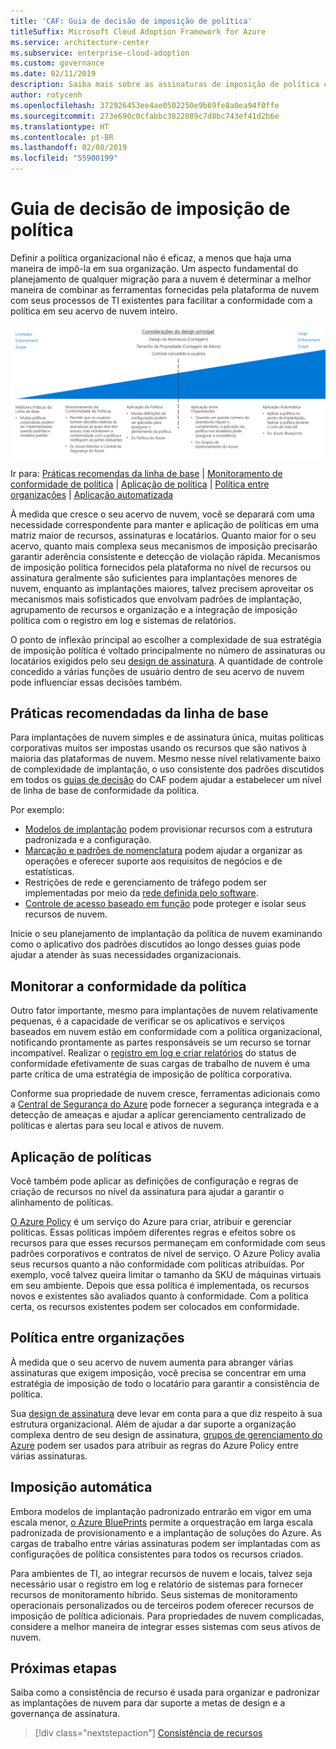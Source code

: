```yaml
---
title: 'CAF: Guia de decisão de imposição de política'
titleSuffix: Microsoft Cloud Adoption Framework for Azure
ms.service: architecture-center
ms.subservice: enterprise-cloud-adoption
ms.custom: governance
ms.date: 02/11/2019
description: Saiba mais sobre as assinaturas de imposição de política como uma prioridade de design principal em migrações no Azure.
author: rotycenh
ms.openlocfilehash: 372926453ee4ae0502250e9b69fe8a0ea94f0ffe
ms.sourcegitcommit: 273e690c0cfabbc3822089c7d8bc743ef41d2b6e
ms.translationtype: HT
ms.contentlocale: pt-BR
ms.lasthandoff: 02/08/2019
ms.locfileid: "55900199"
---
```

# <a name="policy-enforcement-decision-guide"></a>Guia de decisão de imposição de política

Definir a política organizacional não é eficaz, a menos que haja uma maneira de impô-la em sua organização. Um aspecto fundamental do planejamento de qualquer migração para a nuvem é determinar a melhor maneira de combinar as ferramentas fornecidas pela plataforma de nuvem com seus processos de TI existentes para facilitar a conformidade com a política em seu acervo de nuvem inteiro.

![Gráfico com opções de aplicação de políticas, da menos para a mais complexa, alinhada aos links de salto abaixo](../../_images/discovery-guides/discovery-guide-policy-enforcement.png)

Ir para: [Práticas recomendas da linha de base](#baseline-recommended-practices) | [Monitoramento de conformidade de política](#policy-compliance-monitoring) | [Aplicação de política](#policy-enforcement) | [Política entre organizações](#cross-organization-policy) | [Aplicação automatizada](#automated-enforcement)

À medida que cresce o seu acervo de nuvem, você se deparará com uma necessidade correspondente para manter e aplicação de políticas em uma matriz maior de recursos, assinaturas e locatários. Quanto maior for o seu acervo, quanto mais complexa seus mecanismos de imposição precisarão garantir aderência consistente e detecção de violação rápida. Mecanismos de imposição política fornecidos pela plataforma no nível de recursos ou assinatura geralmente são suficientes para implantações menores de nuvem, enquanto as implantações maiores, talvez precisem aproveitar os mecanismos mais sofisticados que envolvam padrões de implantação, agrupamento de recursos e organização e a integração de imposição política com o registro em log e sistemas de relatórios.

O ponto de inflexão principal ao escolher a complexidade de sua estratégia de imposição política é voltado principalmente no número de assinaturas ou locatários exigidos pelo seu [design de assinatura](../subscriptions/overview.md). A quantidade de controle concedido a várias funções de usuário dentro de seu acervo de nuvem pode influenciar essas decisões também.

## <a name="baseline-recommended-practices"></a>Práticas recomendadas da linha de base

Para implantações de nuvem simples e de assinatura única, muitas políticas corporativas muitos ser impostas usando os recursos que são nativos à maioria das plataformas de nuvem. Mesmo nesse nível relativamente baixo de complexidade de implantação, o uso consistente dos padrões discutidos em todos os [guias de decisão](../overview.md) do CAF podem ajudar a estabelecer um nível de linha de base de conformidade da política.

Por exemplo: 

- [Modelos de implantação](../resource-consistency/overview.md) podem provisionar recursos com a estrutura padronizada e a configuração.
- [Marcação e padrões de nomenclatura](../resource-tagging/overview.md) podem ajudar a organizar as operações e oferecer suporte aos requisitos de negócios e de estatísticas.
- Restrições de rede e gerenciamento de tráfego podem ser implementadas por meio da [rede definida pelo software](../software-defined-network/overview.md).
- [Controle de acesso baseado em função](../identity/overview.md) pode proteger e isolar seus recursos de nuvem.

Inicie o seu planejamento de implantação da política de nuvem examinando como o aplicativo dos padrões discutidos ao longo desses guias pode ajudar a atender às suas necessidades organizacionais.

## <a name="policy-compliance-monitoring"></a>Monitorar a conformidade da política

Outro fator importante, mesmo para implantações de nuvem relativamente pequenas, é a capacidade de verificar se os aplicativos e serviços baseados em nuvem estão em conformidade com a política organizacional, notificando prontamente as partes responsáveis se um recurso se tornar incompatível. Realizar o [registro em log e criar relatórios](../log-and-report/overview.md) do status de conformidade efetivamente de suas cargas de trabalho de nuvem é uma parte crítica de uma estratégia de imposição de política corporativa.

Conforme sua propriedade de nuvem cresce, ferramentas adicionais como a [Central de Segurança do Azure](/azure/security-center/) pode fornecer a segurança integrada e a detecção de ameaças e ajudar a aplicar gerenciamento centralizado de políticas e alertas para seu local e ativos de nuvem.

## <a name="policy-enforcement"></a>Aplicação de políticas

Você também pode aplicar as definições de configuração e regras de criação de recursos no nível da assinatura para ajudar a garantir o alinhamento de políticas.

[O Azure Policy](/azure/governance/policy/overview) é um serviço do Azure para criar, atribuir e gerenciar políticas. Essas políticas impõem diferentes regras e efeitos sobre os recursos para que esses recursos permaneçam em conformidade com seus padrões corporativos e contratos de nível de serviço. O Azure Policy avalia seus recursos quanto a não conformidade com políticas atribuídas. Por exemplo, você talvez queira limitar o tamanho da SKU de máquinas virtuais em seu ambiente. Depois que essa política é implementada, os recursos novos e existentes são avaliados quanto à conformidade. Com a política certa, os recursos existentes podem ser colocados em conformidade.

## <a name="cross-organization-policy"></a>Política entre organizações

À medida que o seu acervo de nuvem aumenta para abranger várias assinaturas que exigem imposição, você precisa se concentrar em uma estratégia de imposição de todo o locatário para garantir a consistência de política.

Sua [design de assinatura](../subscriptions/overview.md) deve levar em conta para a que diz respeito à sua estrutura organizacional. Além de ajudar a dar suporte a organização complexa dentro de seu design de assinatura, [grupos de gerenciamento do Azure](../subscriptions/overview.md#management-groups) podem ser usados para atribuir as regras do Azure Policy entre várias assinaturas.

## <a name="automated-enforcement"></a>Imposição automática

Embora modelos de implantação padronizado entrarão em vigor em uma escala menor, [o Azure BluePrints](/azure/governance/blueprints/overview) permite a orquestração em larga escala padronizada de provisionamento e a implantação de soluções do Azure. As cargas de trabalho entre várias assinaturas podem ser implantadas com as configurações de política consistentes para todos os recursos criados.

Para ambientes de TI, ao integrar recursos de nuvem e locais, talvez seja necessário usar o registro em log e relatório de sistemas para fornecer recursos de monitoramento híbrido. Seus sistemas de monitoramento operacionais personalizados ou de terceiros podem oferecer recursos de imposição de política adicionais. Para propriedades de nuvem complicadas, considere a melhor maneira de integrar esses sistemas com seus ativos de nuvem.

## <a name="next-steps"></a>Próximas etapas

Saiba como a consistência de recurso é usada para organizar e padronizar as implantações de nuvem para dar suporte a metas de design e a governança de assinatura.

> [!div class="nextstepaction"]
> [Consistência de recursos](../resource-consistency/overview.md)
